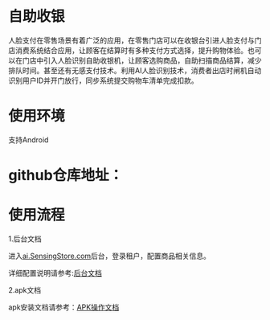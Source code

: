 # 自助收银

人脸支付在零售场景有着广泛的应用，在零售门店可以在收银台引进人脸支付与门店消费系统结合应用，让顾客在结算时有多种支付方式选择，提升购物体验。也可以在门店中引入人脸识别自助收银机，让顾客选购商品，自助扫描商品结算，减少排队时间。甚至还有无感支付技术。利用AI人脸识别技术，消费者出店时闸机自动识别用户ID并开门放行，同步系统提交购物车清单完成扣款。


# 使用环境

支持Android

# github仓库地址：


# 使用流程

1.后台文档

进入[ai.SensingStore.com](https://ai.sensingstore.com/)后台，登录租户，配置商品相关信息。

详细配置说明请参考:[后台文档]()

2.apk文档

 apk安装文档请参考：[APK操作文档]()